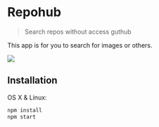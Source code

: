 # Repohub
> Search repos without access guthub

This app is for you to search for images or others.

![](repohub.gif)

## Installation

OS X & Linux:

```sh
npm install
npm start
```
